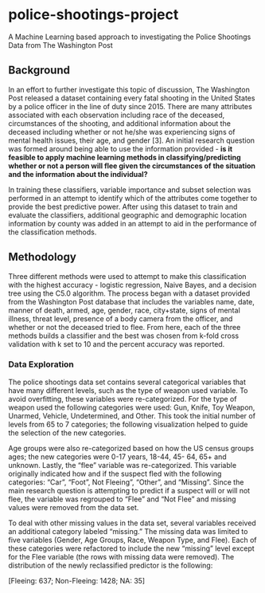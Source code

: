 # police-shootings-project
A Machine Learning based approach to investigating the Police Shootings Data from The Washington Post

## Background
In an effort to further investigate this topic of discussion, The Washington Post released a dataset containing every fatal shooting in the United States by a police officer in the line of duty since 2015. There are many attributes associated with each observation including race of the deceased, circumstances of the shooting, and additional information about the deceased including whether or not he/she was experiencing signs of mental health issues, their age, and gender [3]. An initial research question was formed around being able to use the information provided - **is it feasible to apply machine learning methods in classifying/predicting whether or not a person will flee given the circumstances of the situation and the information about the individual?**

In training these classifiers, variable importance and subset selection was performed in an attempt to identify which of the attributes come together to provide the best predictive power. After using this dataset to train and evaluate the classifiers, additional geographic and demographic location information by county was added in an attempt to aid in the performance of the classification methods.

## Methodology
Three different methods were used to attempt to make this classification with the highest accuracy - logistic regression, Naive Bayes, and a decision tree using the C5.0 algorithm. The process began with a dataset provided from the Washington Post database that includes the variables name, date, manner of death, armed, age, gender, race, city+state, signs of mental illness, threat level, presence of a body camera from the officer, and whether or not the deceased tried to flee. From here, each of the three methods builds a classifier and the best was chosen from k-fold cross validation with k set to 10 and the percent accuracy was reported.

### Data Exploration 
The police shootings data set contains several categorical variables that have many different levels, such as the type of weapon used variable. To avoid overfitting, these variables were re-categorized. For the type of weapon used the following categories were used: Gun, Knife, Toy Weapon, Unarmed, Vehicle, Undetermined, and Other. This took the initial number of levels from 65 to 7 categories; the following visualization helped to guide the selection of the new categories. 

Age groups were also re-categorized based on how the US census groups ages; the new categories were 0-17 years, 18-44, 45- 64, 65+ and unknown. Lastly, the “flee” variable was re-categorized. This variable originally indicated how and if the suspect fled with the following categories: “Car”, “Foot”, Not Fleeing”, “Other”, and “Missing”. Since the main research question is attempting to predict if a suspect will or will not flee, the variable was regrouped to “Flee” and “Not Flee” and missing values were removed from the data set.

To deal with other missing values in the data set, several variables received an additional category labeled “missing.” The missing data was limited to five variables (Gender, Age Groups, Race, Weapon Type, and Flee). Each of these categories were refactored to include the new “missing” level except for the Flee variable (the rows with missing data were removed). The distribution of the newly reclassified predictor is the following:  

[Fleeing: 637; Non-Fleeing: 1428; NA: 35]

